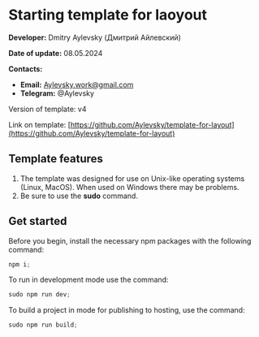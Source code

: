 # Starting template for laoyout

**Developer:** Dmitry Aylevsky (Дмитрий Айлевский)

**Date of update:** 08.05.2024

**Contacts:**  

- **Email:** Aylevsky.work@gmail.com
- **Telegram:** @Aylevsky

Version of template: v4

Link on template: [https://github.com/Aylevsky/template-for-layout](https://github.com/Aylevsky/template-for-layout)

## Template features

1. The template was designed for use on Unix-like operating systems (Linux, MacOS). When used on Windows there may be problems.
2. Be sure to use the **sudo** command.

## Get started

Before you begin, install the necessary npm packages with the following command:

```jsx
npm i;
```

To run in development mode use the command:

```jsx
sudo npm run dev;
```

To build a project in mode for publishing to hosting, use the command:

```jsx
sudo npm run build;
```
